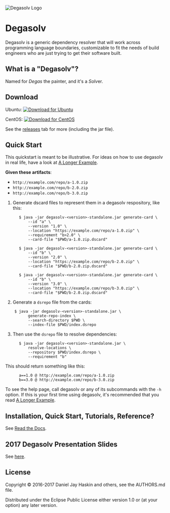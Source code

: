 ![Degasolv Logo](https://github.com/djhaskin987/degasolv/raw/develop/Degasolv-small.png)


# Degasolv

Degasolv is a generic dependency resolver that will work across
programming language boundaries, customizable to fit the needs of
build engineers who are just trying to get their software built.

## What is a "Degasolv"?

Named for *Degas* the painter, and it's a *Solv*er.


## Download



Ubuntu: [ ![Download for Ubuntu](https://api.bintray.com/packages/degasolv/ubuntu/degasolv/images/download.svg) ](https://bintray.com/degasolv/ubuntu/degasolv/_latestVersion)

CentOS: [ ![Download for CentOS](https://api.bintray.com/packages/degasolv/centos/degasolv/images/download.svg) ](https://bintray.com/degasolv/centos/degasolv/_latestVersion)

See the [releases](https://github.com/djhaskin987/degasolv/releases)
tab for more (including the jar file).

## Quick Start

This quickstart is meant to be illustrative. For ideas on how to use
degasolv in real life, have a look at
[A Longer Example](http://degasolv.readthedocs.io/en/latest/longer-example.html).

**Given these artifacts**:

  - `http://example.com/repo/a-1.0.zip`
  - `http://example.com/repo/b-2.0.zip`
  - `http://example.com/repo/b-3.0.zip`

1. Generate dscard files to represent them in a degasolv respository,
   like this:

```
      $ java -jar degasolv-<version>-standalone.jar generate-card \
          --id "a" \
          --version "1.0" \
          --location "https://example.com/repo/a-1.0.zip" \
          --requirement "b>2.0" \
          --card-file "$PWD/a-1.0.zip.dscard"

      $ java -jar degasolv-<version>-standalone.jar generate-card \
          --id "b" \
          --version "2.0" \
          --location "https://example.com/repo/b-2.0.zip" \
          --card-file "$PWD/b-2.0.zip.dscard"

      $ java -jar degasolv-<version>-standalone.jar generate-card \
          --id "b" \
          --version "3.0" \
          --location "https://example.com/repo/b-3.0.zip" \
          --card-file "$PWD/b-2.0.zip.dscard"
```

2. Generate a `dsrepo` file from the cards:

```
    $ java -jar degasolv-<version>-standalone.jar \
          generate-repo-index \
          --search-directory $PWD \
          --index-file $PWD/index.dsrepo
```

3. Then use the `dsrepo` file to resolve dependencies:

```
      $ java -jar degasolv-<version>-standalone.jar \
          resolve-locations \
          --repository $PWD/index.dsrepo \
          --requirement "b"
```

   This should return something like this:

```
      a==1.0 @ http://example.com/repo/a-1.0.zip
      b==3.0 @ http://example.com/repo/b-3.0.zip
```

To see the help page, call degasolv or any of its subcommands with the
`-h` option. If this is your first time using degasolv, it's
recommended that you read [A Longer Example](http://degasolv.readthedocs.io/en/latest/longer-example.html).

## Installation, Quick Start, Tutorials, Reference?

See [Read the Docs](http://degasolv.readthedocs.io/en/develop/).

## 2017 Degasolv Presentation Slides

See [here](http://bit.ly/degasolv2017pres).

## License

Copyright © 2016-2017 Daniel Jay Haskin and others, see the AUTHORS.md file.

Distributed under the Eclipse Public License either version 1.0 or (at
your option) any later version.
